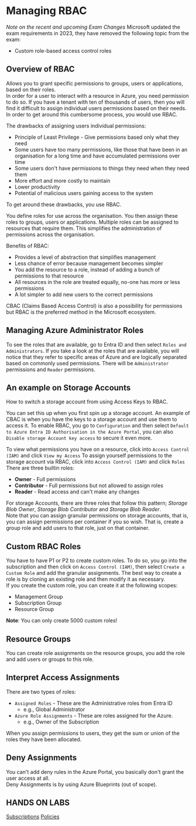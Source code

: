 # Managing RBAC

*Note on the recent and upcoming Exam Changes*
Microsoft updated the exam requirements in 2023, they have removed the following topic from the exam:

- Custom role-based access control roles

## Overview of RBAC

Allows you to grant specific permissions to groups, users or applications, based on their roles.  
In order for a user to interact with a resource in Azure, you need permission to do so. If you have a tenant with ten of thousands of users, then you will find it difficult to assign individual users permissions based on their needs. In order to get around this cumbersome process, you would use RBAC.  

The drawbacks of assigning users individual permissions:  

- Principle of Least Privilege - Give permissions based only what they need  
- Some users have too many permissions, like those that have been in an organisation for a long time and have accumulated permissions over time
- Some users don't have permissions to things they need when they need them
- More effort and more costly to maintain  
- Lower productivity
- Potential of malicious users gaining access to the system  

To get around these drawbacks, you use RBAC.  

You define roles for use across the organisation. You then assign these roles to groups, users or applications. Multiple roles can be assigned to resources that require them. This simplifies the administration of permissions across the organisation.  

Benefits of RBAC:  

- Provides a level of abstraction that simplifies management
- Less chance of error because management becomes simpler
- You add the resource to a role, instead of adding a bunch of permissions to that resource
- All resources in the role are treated equally, no-one has more or less permissions
- A lot simpler to add new users to the correct permissions

CBAC (Claims Based Access Control) is also a possibility for permissions but RBAC is the preferred method in the Microsoft ecosystem.

## Managing Azure Administrator Roles  

To see the roles that are available, go to Entra ID and then select `Roles and Administrators`. If you take a look at the roles that are available, you will notice that they refer to specific areas of Azure and are logically separated based on commonly used permissions. There will be `Administrator` permissions and `Reader` permissions.  

## An example on Storage Accounts

How to switch a storage account from using Access Keys to RBAC.  

You can set this up when you first spin up a storage account. An example of CBAC is when you have the keys to a storage account and use them to access it. To enable RBAC, you go to `Configuration` and then select `Default to Azure Entra ID Authorisation in the Azure Portal`, you can also `Disable storage Account key access` to secure it even more.

To view what permissions you have on a resource, click into `Access Control (IAM)` and click `View my Access`
To assign yourself permissions to the storage account via RBAC, click into `Access Control (IAM)` and click `Roles`
There are three builtin roles:

- **Owner** - Full permissions
- **Contributor** - Full permissions but not allowed to assign roles
- **Reader** - Read access and can't make any changes

For storage Accounts, there are three roles that follow this pattern; *Storage Blob Owner*, *Storage Blob Contributor* and *Storage Blob Reader*.  
Note that you can assign granular permissions on storage accounts, that is, you can assign permissions per container if you so wish. That is, create a group role and add users to that role, just on that container.

## Custom RBAC Roles

You have to have P1 or P2 to create custom roles. To do so, you go into the subscription and then click on `Access Control (IAM)`, then select `Create a Custom Role` and add the granular assignments. The best way to create a role is by cloning an existing role and then modify it as necessary.  
If you create the custom role, you can create it at the following scopes:

- Management Group
- Subscription Group
- Resource Group

**Note**: You can only create 5000 custom roles!

## Resource Groups

You can create role assignments on the resource groups, you add the role and add users or groups to this role.  

## Interpret Access Assignments

There are two types of roles:  

- `Assigned Roles` - These are the Administrative roles from Entra ID
  - e.g., Global Administrator
- `Azure Role Assignments` - These are roles assigned for the Azure.
  - e.g., Owner of the Subscription
  
When you assign permissions to users, they get the sum or union of the roles they have been allocated.

## Deny Assignments  

You can't add deny rules in the Azure Portal, you basically don't grant the user access at all.  
Deny Assignments is by using Azure Blueprints (out of scope).  

## HANDS ON LABS

[Subscriptions](https://github.com/MicrosoftLearning/AZ-104-MicrosoftAzureAdministrator/blob/master/Instructions/Labs/LAB_02a_Manage_Subscriptions_and_RBAC_Entra.md)
[Policies](https://github.com/MicrosoftLearning/AZ-104-MicrosoftAzureAdministrator/blob/master/Instructions/Labs/LAB_02b-Manage_Governance_via_Azure_Policy.md)

